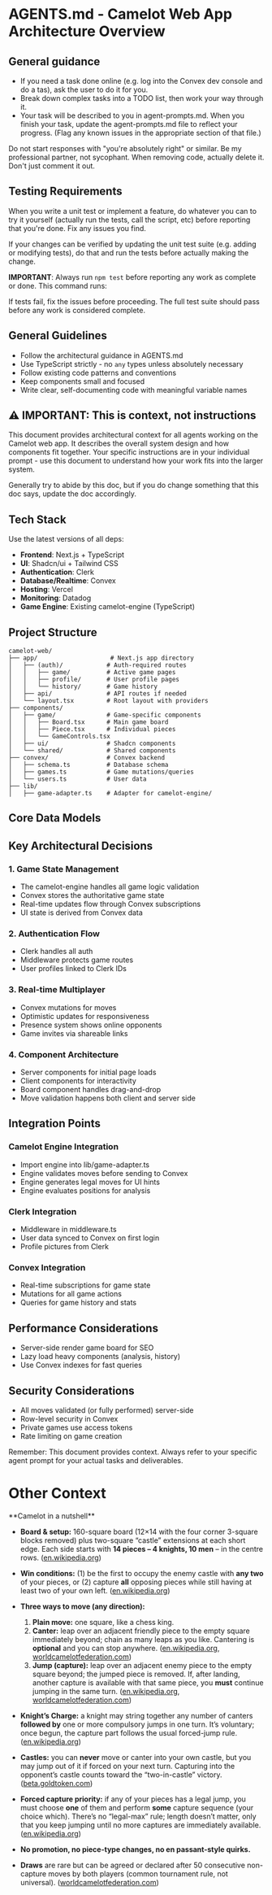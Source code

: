 # AGENTS.md - Camelot Web App Architecture Overview

## General guidance

- If you need a task done online (e.g. log into the Convex dev console and do a tas), ask the user to do it for you.
- Break down complex tasks into a TODO list, then work your way through it.
- Your task will be described to you in agent-prompts.md. When you finish your task, update the agent-prompts.md file to reflect your progress. (Flag any known issues in the appropriate section of that file.)

Do not start responses with "you're absolutely right" or similar. Be my professional partner, not sycophant.
When removing code, actually delete it. Don't just comment it out.

## Testing Requirements

When you write a unit test or implement a feature, do whatever you can to try it yourself (actually run the tests, call the script, etc) before reporting that you're done. Fix any issues you find.

If your changes can be verified by updating the unit test suite (e.g. adding or modifying tests), do that and run the tests before actually making the change.

**IMPORTANT**: Always run `npm test` before reporting any work as complete or done. This command runs:

If tests fail, fix the issues before proceeding. The full test suite should pass before any work is considered complete.

## General Guidelines

- Follow the architectural guidance in AGENTS.md
- Use TypeScript strictly - no `any` types unless absolutely necessary
- Follow existing code patterns and conventions
- Keep components small and focused
- Write clear, self-documenting code with meaningful variable names

## ⚠️ IMPORTANT: This is context, not instructions

This document provides architectural context for all agents working on the Camelot web app. It describes the overall system design and how components fit together. Your specific instructions are in your individual prompt - use this document to understand how your work fits into the larger system.

Generally try to abide by this doc, but if you do change something that this doc says, update the doc accordingly.

## Tech Stack

Use the latest versions of all deps:

- **Frontend**: Next.js + TypeScript
- **UI**: Shadcn/ui + Tailwind CSS
- **Authentication**: Clerk
- **Database/Realtime**: Convex
- **Hosting**: Vercel
- **Monitoring**: Datadog
- **Game Engine**: Existing camelot-engine (TypeScript)

## Project Structure

```
camelot-web/
├── app/                    # Next.js app directory
│   ├── (auth)/            # Auth-required routes
│   │   ├── game/          # Active game pages
│   │   ├── profile/       # User profile pages
│   │   └── history/       # Game history
│   ├── api/               # API routes if needed
│   └── layout.tsx         # Root layout with providers
├── components/
│   ├── game/              # Game-specific components
│   │   ├── Board.tsx      # Main game board
│   │   ├── Piece.tsx      # Individual pieces
│   │   └── GameControls.tsx
│   ├── ui/                # Shadcn components
│   └── shared/            # Shared components
├── convex/                # Convex backend
│   ├── schema.ts          # Database schema
│   ├── games.ts           # Game mutations/queries
│   └── users.ts           # User data
├── lib/
│   ├── game-adapter.ts    # Adapter for camelot-engine/
```

## Core Data Models

## Key Architectural Decisions

### 1. Game State Management

- The camelot-engine handles all game logic validation
- Convex stores the authoritative game state
- Real-time updates flow through Convex subscriptions
- UI state is derived from Convex data

### 2. Authentication Flow

- Clerk handles all auth
- Middleware protects game routes
- User profiles linked to Clerk IDs

### 3. Real-time Multiplayer

- Convex mutations for moves
- Optimistic updates for responsiveness
- Presence system shows online opponents
- Game invites via shareable links

### 4. Component Architecture

- Server components for initial page loads
- Client components for interactivity
- Board component handles drag-and-drop
- Move validation happens both client and server side

## Integration Points

### Camelot Engine Integration

- Import engine into lib/game-adapter.ts
- Engine validates moves before sending to Convex
- Engine generates legal moves for UI hints
- Engine evaluates positions for analysis

### Clerk Integration

- Middleware in middleware.ts
- User data synced to Convex on first login
- Profile pictures from Clerk

### Convex Integration

- Real-time subscriptions for game state
- Mutations for all game actions
- Queries for game history and stats

## Performance Considerations

- Server-side render game board for SEO
- Lazy load heavy components (analysis, history)
- Use Convex indexes for fast queries

## Security Considerations

- All moves validated (or fully performed) server-side
- Row-level security in Convex
- Private games use access tokens
- Rate limiting on game creation

Remember: This document provides context. Always refer to your specific agent prompt for your actual tasks and deliverables.

# Other Context

<game-rules>
**Camelot in a nutshell**

* **Board & setup:** 160-square board (12×14 with the four corner 3-square blocks removed) plus two-square “castle” extensions at each short edge. Each side starts with **14 pieces – 4 knights, 10 men** – in the centre rows. ([en.wikipedia.org][1])
* **Win conditions:** (1) be the first to occupy the enemy castle with **any two** of your pieces, or (2) capture **all** opposing pieces while still having at least two of your own left. ([en.wikipedia.org][1])
* **Three ways to move (any direction):**

  1. **Plain move:** one square, like a chess king.
  2. **Canter:** leap over an adjacent friendly piece to the empty square immediately beyond; chain as many leaps as you like. Cantering is **optional** and you can stop anywhere. ([en.wikipedia.org][1], [worldcamelotfederation.com][2])
  3. **Jump (capture):** leap over an adjacent enemy piece to the empty square beyond; the jumped piece is removed. If, after landing, another capture is available with that same piece, you **must** continue jumping in the same turn. ([en.wikipedia.org][1], [worldcamelotfederation.com][2])
* **Knight’s Charge:** a knight may string together any number of canters **followed by** one or more compulsory jumps in one turn. It’s voluntary; once begun, the capture part follows the usual forced-jump rule. ([en.wikipedia.org][1])
* **Castles:** you can **never** move or canter into your own castle, but you may jump out of it if forced on your next turn. Capturing into the opponent’s castle counts toward the “two-in-castle” victory. ([beta.goldtoken.com][3])
* **Forced capture priority:** if any of your pieces has a legal jump, you must choose **one** of them and perform **some** capture sequence (your choice which). There’s no “legal-max” rule; length doesn’t matter, only that you keep jumping until no more captures are immediately available. ([en.wikipedia.org][1])
* **No promotion, no piece-type changes, no en passant-style quirks.**
* **Draws** are rare but can be agreed or declared after 50 consecutive non-capture moves by both players (common tournament rule, not universal). ([worldcamelotfederation.com][2])

[1]: https://en.wikipedia.org/wiki/Camelot_%28board_game%29?utm_source=chatgpt.com "Camelot (board game)"
[2]: https://www.worldcamelotfederation.com/Camelot_Rules.htm?utm_source=chatgpt.com "Camelot Rules English"
[3]: https://beta.goldtoken.com/play?rules=Camelot&utm_source=chatgpt.com "Camelot Rules - GoldToken"
</game-rules>